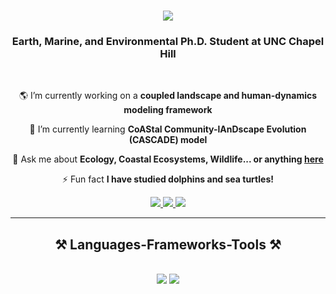 
<h1 align="center">
    <img src="https://readme-typing-svg.herokuapp.com/?font=Righteous&size=35&center=true&vCenter=true&width=500&height=70&duration=4000&lines=Hi+There!+👋;+I'm+Hannah+Henry!;" />
</h1>

<h3 align="center">Earth, Marine, and Environmental Ph.D. Student at UNC Chapel Hill</h3>

<br/>

<div align="center">
 
 🌎 I’m currently working on a **coupled landscape and human-dynamics modeling framework**
 
 🌱 I’m currently learning **CoAStal Community-lAnDscape Evolution (CASCADE) model**

💬 Ask me about **Ecology, Coastal Ecosystems, Wildlife... or anything [here](https://hannahalinehenry.wixsite.com/hannah-henry)**

⚡ Fun fact **I have studied dolphins and sea turtles!**

 </div>
 
<div align="center"> 
  <a href="mailto:hahenry@unc.edu">
    <img src="https://img.shields.io/badge/Gmail-333333?style=for-the-badge&logo=gmail&logoColor=red" />
  </a>
  <a href="https://linkedin.com/in/hannah-aline" target="_blank">
    <img src="https://img.shields.io/badge/LinkedIn-0077B5?style=for-the-badge&logo=linkedin&logoColor=white" target="_blank" />
  </a>
  <a href="https://hannahalinehenry.wixsite.com/hannah-henry" target="_blank">
     <img src="https://img.shields.io/badge/Portfolio-FF5722?style=for-the-badge&logo=todoist&logoColor=white" target="_blank" /> <!-- sqlite, safari, google-chrome are other good icon options -->
  </a>
</div>

 <hr/>
 
<h2 align="center">⚒️ Languages-Frameworks-Tools ⚒️</h2>
<br/>
<div align="center">
    <img src="https://skillicons.dev/icons?i=github,r" />
    <img src="https://skillicons.dev/icons?i=python" /><br>
</div>

